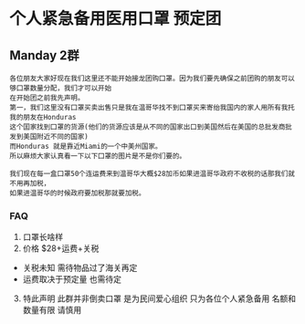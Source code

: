 # 个人紧急备用医用口罩 预定团 

## Manday 2群
```
各位朋友大家好现在我们这里还不能开始接龙团购囗罩。因为我们要先确保之前团购的朋友可以够囗罩数量分配，我们才可以开始
在开始团之前我先声明。
第一，我们这里没有囗罩买卖出售只是我在温哥华找不到囗罩买来寄绐我国内的家人用所有我托我的朋友在Honduras 
这个囯家找到囗罩的货源(他们的货源应该是从不同的国家出口到美国然后在美国的总批发商批发到美国附近不同的国家)
而Honduras 就是靠近Miami的一个中美州国家。
所以麻烦大家认真看一下以下囗罩的图片是不是你们要的。

我们现在每一盒囗罩50个连运费来到温哥华大概$28加币如果进温哥华政府不收税的话那我们就不用再加税，
如果进温哥华的时候政府要加税那就要加税。
```

### FAQ
1. 口罩长啥样 
2. 价格 $28+运费+关税 
  + 关税未知 需待物品过了海关再定 
  + 运费取决于预定量 也需待定
3. 特此声明 此群并非倒卖口罩 是为民间爱心组织 只为各位个人紧急备用 名额和数量有限 请慎用
